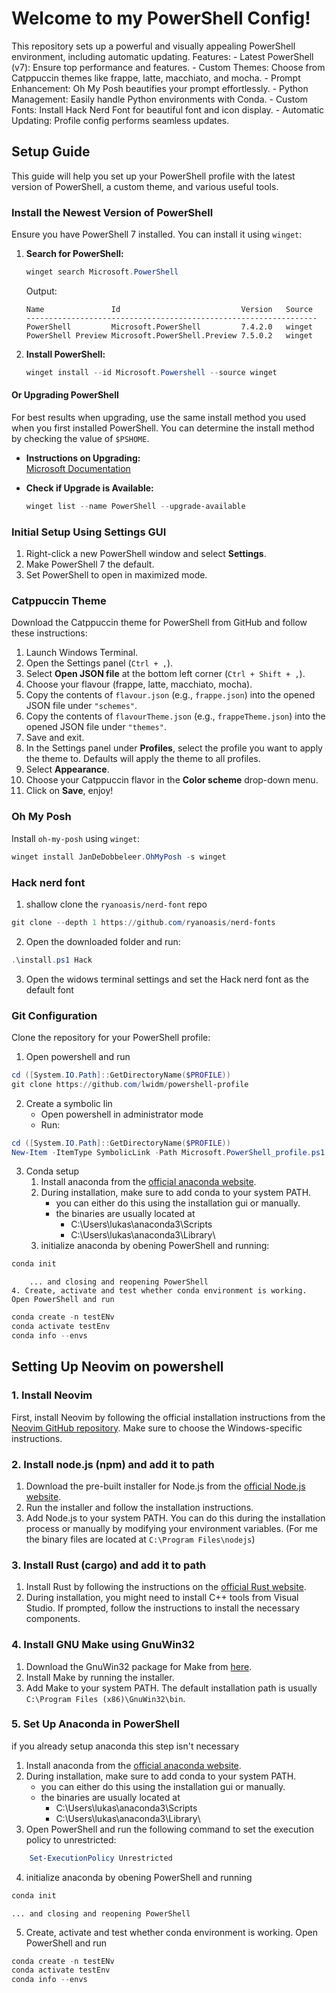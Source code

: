 # Welcome to my PowerShell Config!

This repository sets up a powerful and visually appealing PowerShell environment, including automatic updating.
Features:
    - Latest PowerShell (v7): Ensure top performance and features.
    - Custom Themes: Choose from Catppuccin themes like frappe, latte, macchiato, and mocha.
    - Prompt Enhancement: Oh My Posh beautifies your prompt effortlessly.
    - Python Management: Easily handle Python environments with Conda.
    - Custom Fonts: Install Hack Nerd Font for beautiful font and icon display.
    - Automatic Updating: Profile config performs seamless updates.

## Setup Guide

This guide will help you set up your PowerShell profile with the latest version of PowerShell, a custom theme, and various useful tools.

### Install the Newest Version of PowerShell

Ensure you have PowerShell 7 installed. You can install it using `winget`:

1. **Search for PowerShell:**
    ```powershell
    winget search Microsoft.PowerShell
    ```

    Output:
    ```
    Name               Id                           Version   Source
    -----------------------------------------------------------------
    PowerShell         Microsoft.PowerShell         7.4.2.0   winget
    PowerShell Preview Microsoft.PowerShell.Preview 7.5.0.2   winget
    ```

2. **Install PowerShell:**
    ```powershell
    winget install --id Microsoft.Powershell --source winget
    ```

#### Or Upgrading PowerShell

For best results when upgrading, use the same install method you used when you first installed PowerShell. You can determine the install method by checking the value of `$PSHOME`.

- **Instructions on Upgrading:**  
  [Microsoft Documentation](https://learn.microsoft.com/en-us/powershell/scripting/install/installing-powershell-on-windows?view=powershell-7.4#install-powershell-using-winget-recommended)

- **Check if Upgrade is Available:**
    ```powershell
    winget list --name PowerShell --upgrade-available
    ```

### Initial Setup Using Settings GUI

1. Right-click a new PowerShell window and select **Settings**.
2. Make PowerShell 7 the default.
3. Set PowerShell to open in maximized mode.

### Catppuccin Theme

Download the Catppuccin theme for PowerShell from GitHub and follow these instructions:

1. Launch Windows Terminal.
2. Open the Settings panel (`Ctrl + ,`).
3. Select **Open JSON file** at the bottom left corner (`Ctrl + Shift + ,`).
4. Choose your flavour (frappe, latte, macchiato, mocha).
5. Copy the contents of `flavour.json` (e.g., `frappe.json`) into the opened JSON file under `"schemes"`.
6. Copy the contents of `flavourTheme.json` (e.g., `frappeTheme.json`) into the opened JSON file under `"themes"`.
7. Save and exit.
8. In the Settings panel under **Profiles**, select the profile you want to apply the theme to. Defaults will apply the theme to all profiles.
9. Select **Appearance**.
10. Choose your Catppuccin flavor in the **Color scheme** drop-down menu.
11. Click on **Save**, enjoy!

### Oh My Posh

Install `oh-my-posh` using `winget`:

```powershell
winget install JanDeDobbeleer.OhMyPosh -s winget
```

### Hack nerd font
1. shallow clone the `ryanoasis/nerd-font` repo
```powershell
git clone --depth 1 https://github.com/ryanoasis/nerd-fonts
```
2. Open the downloaded folder and run:
```powershell
.\install.ps1 Hack
```
3. Open the widows terminal settings and set the Hack nerd font as the default font



### Git Configuration
Clone the repository for your PowerShell profile:

1. Open powershell and run
```powershell
cd ([System.IO.Path]::GetDirectoryName($PROFILE))
git clone https://github.com/lwidm/powershell-profile
```
2. Create a symbolic lin
    - Open powershell in administrator mode
    - Run:
```powershell
cd ([System.IO.Path]::GetDirectoryName($PROFILE))
New-Item -ItemType SymbolicLink -Path Microsoft.PowerShell_profile.ps1 -Target .\powershell-profile\Microsoft.PowerShell_profile.ps1
```
3. Conda setup
    1. Install anaconda from the [official anaconda website](https://www.anaconda.com/download).
    2. During installation, make sure to add conda to your system PATH.
        - you can either do this using the installation gui or manually.
        - the binaries are usually located at
            - C:\Users\lukas\anaconda3\Scripts
            - C:\Users\lukas\anaconda3\Library\
    3. initialize anaconda by obening PowerShell and running:
```powershell
conda init
```
        ... and closing and reopening PowerShell
    4. Create, activate and test whether conda environment is working. Open PowerShell and run
```powershell
conda create -n testENv
conda activate testEnv
conda info --envs
```

## Setting Up Neovim on powershell

### 1. Install Neovim
First, install Neovim by following the official installation instructions from the [Neovim GitHub repository](https://github.com/neovim/neovim/blob/master/README.md). Make sure to choose the Windows-specific instructions.

### 2. Install node.js (npm) and add it to path
1. Download the pre-built installer for Node.js from the [official Node.js website](https://nodejs.org/en/download/prebuilt-installer).
2. Run the installer and follow the installation instructions.
3. Add Node.js to your system PATH. You can do this during the installation process or manually by modifying your environment variables.
    (For me the binary files are located at `C:\Program Files\nodejs`)

### 3. Install Rust (cargo) and add it to path
1. Install Rust by following the instructions on the [official Rust website](https://doc.rust-lang.org/cargo/getting-started/installation.html).
2. During installation, you might need to install C++ tools from Visual Studio. If prompted, follow the instructions to install the necessary components.

### 4. Install GNU Make using GnuWin32
1. Download the GnuWin32 package for Make from [here](https://gnuwin32.sourceforge.net/packages/make.htm).
2. Install Make by running the installer.
3. Add Make to your system PATH. The default installation path is usually `C:\Program Files (x86)\GnuWin32\bin`.

### 5. Set Up Anaconda in PowerShell
if you already setup anaconda this step isn't necessary
1. Install anaconda from the [official anaconda website](https://www.anaconda.com/download).
2. During installation, make sure to add conda to your system PATH.
    - you can either do this using the installation gui or manually.
    - the binaries are usually located at
        - C:\Users\lukas\anaconda3\Scripts
        - C:\Users\lukas\anaconda3\Library\
3. Open PowerShell and run the following command to set the execution policy to unrestricted:
```powershell
    Set-ExecutionPolicy Unrestricted
```
4. initialize anaconda by obening PowerShell and running
```powershell
conda init
```
    ... and closing and reopening PowerShell
5. Create, activate and test whether conda environment is working. Open PowerShell and run
```powershell
conda create -n testENv
conda activate testEnv
conda info --envs
```
